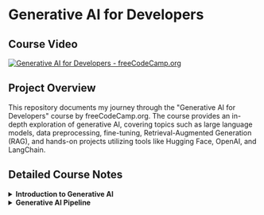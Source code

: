 # Generative AI for Developers

## Course Video

[![Generative AI for Developers - freeCodeCamp.org](https://img.youtube.com/vi/F0GQ0l2NfHA/0.jpg)](https://www.youtube.com/watch?v=F0GQ0l2NfHA)

## Project Overview

This repository documents my journey through the "Generative AI for Developers" course by freeCodeCamp.org. The course provides an in-depth exploration of generative AI, covering topics such as large language models, data preprocessing, fine-tuning, Retrieval-Augmented Generation (RAG), and hands-on projects utilizing tools like Hugging Face, OpenAI, and LangChain.

## Detailed Course Notes

<details>
<summary><strong>Introduction to Generative AI</strong></summary>

- **Definition and Relationship to Deep Learning**:  
  Generative AI is a subset of deep learning focused on creating new content such as text, images, music, or other data types. The models used in Generative AI, often referred to as Generative Models, learn to produce outputs that resemble the data they were trained on.

- **Training with Large Datasets**:  
  Generative models are trained using vast amounts of data. Unlike traditional supervised learning, where labeled data (input-output pairs) is required, generative models often rely on unlabeled or partially labeled data. This is because their objective is not to classify or predict specific outcomes but to understand and replicate the underlying patterns or distributions within the training data.

- **Learning from Data Distributions**:  
  During training, a generative model analyzes the relationships and patterns in the data. It does not explicitly need labeled examples to perform this task. Instead, it attempts to capture the structure and statistical characteristics of the dataset.

- **Use of Unstructured Data in Generative AI**:  
  Unstructured data—such as text, images, or audio—is a primary source for training Generative AI models. In the case of models like Large Language Models (LLMs), the training involves feeding vast amounts of unstructured data (e.g., books, articles, or web pages). These models learn to generate coherent and contextually relevant outputs by identifying patterns within this unstructured input.

### **What Are Generative Models?**

Generative models try to **understand how data is created**. They don’t just look at patterns—they learn the full story of the data, including both:

1. What the input looks like (e.g., an image of a cat).
2. How the input relates to the output (e.g., "this is a cat").

Once trained, they can create (or "generate") new data that looks like the original.

### **Example: Generative AI (Text or Image Creation)**

- **Case Study:** _ChatGPT (Text Generation)_  
  ChatGPT learned from millions of text samples to understand how words and ideas are related. It doesn’t just predict what comes next—it can generate completely new, coherent responses.
- **Another Example:** _DALL·E (Image Generation)_  
  DALL·E generates realistic images (e.g., "a panda surfing"). It has learned how visual features like shapes, colors, and objects combine to create images.

### **What Can They Do?**

- Generate new content: write poems, create images, compose music.
- Fill in missing information: restore old photos or predict missing text.

---

### **What Are Discriminative Models?**

Discriminative models are **decision-makers**. They focus on solving problems like:

1. "Is this a cat or a dog?"
2. "Will this customer buy a product?"

They don’t try to understand how data is created—they focus on **drawing boundaries** between classes (e.g., separating cats from dogs).

### **Example: Spam Email Classifier**

- **Case Study:** _Gmail Spam Filter_  
  Gmail uses a discriminative model to classify emails as "Spam" or "Not Spam" by looking at features like keywords, sender address, and formatting.

### **What Can They Do?**

- Classify objects (e.g., "cat or dog").
- Predict outcomes (e.g., "Will it rain tomorrow?").
- Rank or sort information (e.g., movie recommendations).

---

### **What is a Large Language Model (LLM)?**

An **LLM** is an AI model trained to understand, generate, and analyze human-like text. Think of it as a machine that predicts and constructs meaningful sentences, paragraphs, or even documents, based on the input it receives. It’s the backbone of tools like ChatGPT, helping to create natural, conversational, and context-aware text.

---

### **How Does an LLM Work?**

At a high level, an LLM predicts the most likely next word in a sequence. If you type "The sky is," the model predicts "blue" because it has seen similar text patterns during training. But this basic prediction scales up to understanding and creating much more complex text structures.

To achieve this, an LLM uses:

1. **Training Data:**  
   Massive datasets that include books, articles, websites, and more. These datasets allow the model to understand vocabulary, grammar, facts, and even cultural nuances.

2. **Patterns and Probabilities:**  
   LLMs don’t "know" language the way humans do. Instead, they rely on probabilities. For example:
   - If the input is "I love eating pizza," the model assigns a high probability to "pizza" after "eating" based on patterns it learned during training.

---

### **Key Architecture: Transformers**

Transformers are the core architecture behind modern LLMs (introduced in the 2017 paper, _Attention Is All You Need_). Here's a simple-to-detailed progression:

1. **The Simple Explanation:**  
   Transformers analyze the entire input (not just the most recent word) and figure out which parts of the input are most important for understanding the text.

2. **The Slightly Technical View:**

   - A transformer processes input in parallel (unlike older models like RNNs or LSTMs, which process word by word).
   - It uses an **attention mechanism** to decide which words or tokens matter most. For example, in the sentence, _"The cat sat on the mat, and it was happy,"_ the word "it" refers to "cat." The attention mechanism helps identify this relationship.

3. **Key Components of Transformers:**

   - **Tokenization:**  
     Breaks text into smaller chunks (tokens). For example, "I’m running" might become ["I", "’m", "running"].

   - **Embeddings:**  
     Converts each token into a vector (a series of numbers). This vector represents the word in a way that captures its meaning and relationships with other words.

   - **Self-Attention Mechanism:**  
     Determines how important each token is in relation to others. For instance, in "She went to the store," the model links "She" to "went" and "store" to create context.

   - **Feedforward Networks:**  
     After applying attention, the transformer processes information through neural layers to learn more abstract relationships.

</details>

<details>
<summary><strong>Generative AI Pipeline</strong></summary>

### **What is a Generative AI Pipeline?**

A **Generative AI pipeline** is a structured workflow used to create systems capable of generating new content, like text, images, or even music. It involves breaking down the problem into smaller, actionable tasks and solving them step by step.

Let’s dive into each step of the pipeline in detail.

---

- # **1. Data Acquisition**

  This is the starting point for any AI pipeline. It involves gathering raw data that the model will use for training. The type and quality of data directly impact the performance of the AI system.

  ### Key Actions:

  - **Identify Sources:** Determine where to get the data.
    - Text: Public APIs, web scraping, open datasets (e.g., Hugging Face, Kaggle).
    - Images: ImageNet, Flickr, or other repositories.
    - Audio: Podcasts, YouTube, or proprietary sources.
  - **Ensure Data Relevance:** Collect data aligned with your problem domain. For example:
    - Building a movie-synopsis generator? Scrape IMDB or TMDb for plot summaries.
    - Creating an AI for medical diagnosis? Use clinical trial data or scientific papers.

  ### **Techniques for Data Augmentation**

  Data augmentation refers to methods that artificially increase the size and variability of your dataset without collecting new data. Below are some augmentation techniques relevant to different data types:

  ### **1. Text Data Augmentation**

  For Generative AI working with text, creating variations of existing sentences helps improve generalization. Key techniques include:

  ### **Back-Translation**

  - **What It Is:** Translate a sentence into another language and then back into the original language to introduce natural linguistic variations.
  - **Example:**
    - Original: _"The cat sat on the mat."_
    - Translated (French): _"Le chat était assis sur le tapis."_
    - Back-translated: _"The cat was sitting on the carpet."_
  - **Use Case:** Back-translation is particularly useful for training language models, chatbots, or machine translation systems.
  - **Tools:** Use APIs like **Google Translate** or libraries such as **Fairseq** for custom translations.

  ### **Bigram/Trigram Flipping**

  - **What It Is:** Swap adjacent word pairs (bigrams) or word triples (trigrams) in a sentence to introduce slight positional variations while retaining meaning.
  - **Example:**
    - Original: _"The cat sat on the mat."_
    - Bigram Flip: _"The mat sat on the cat."_
    - Trigram Flip: _"The cat on the mat sat."_
  - **Use Case:** Helps models learn positional invariance and syntactic flexibility, often used in text classification or summarization tasks.
  - **Caution:** Overuse may reduce sentence clarity. Use in small doses.

  ### **Synonym Replacement**

  - **What It Is:** Replace certain words in the sentence with their synonyms.
  - **Example:**
    - Original: _"The cat sat on the mat."_
    - Augmented: _"The feline rested on the rug."_
  - **How to Do It:**
    - Use **WordNet** (lexical database) for synonyms.
    - Ensure replacements are contextually accurate.
  - **Tools:** **NLTK**, **spaCy**, or libraries like **TextAttack** for automated augmentation.

  ### **2. Image Data Augmentation**

  For tasks like image generation or object detection, visual variability is key. Popular techniques include:

  ### **Flipping and Rotation**

  - **What It Is:** Flip images horizontally or vertically or rotate them by small angles.
  - **Example:** A photo of a cat is flipped horizontally.
  - **Use Case:** Makes the model invariant to orientation, helpful in image classification tasks.

  ### **Color Jittering**

  - **What It Is:** Adjust brightness, contrast, saturation, and hue.
  - **Use Case:** Used in applications like self-driving car systems to handle varied lighting conditions.

  ### **Cropping and Scaling**

  - **What It Is:** Randomly crop parts of the image or scale objects to different sizes.
  - **Use Case:** Simulates variability in object sizes or zoom levels in real-world scenarios.
  - **Tools:** **OpenCV**, **Pillow (PIL)**, **Albumentations**, or built-in PyTorch/TensorFlow image processing utilities.

  ### **3. Audio Data Augmentation**

  For Generative AI models that generate or process audio (e.g., voice synthesis or music generation), augmenting sound data improves robustness.

  ### **Noise Injection**

  - **What It Is:** Add background noise (e.g., white noise, crowd noise) to simulate real-world environments.
  - **Use Case:** Train models for applications like voice assistants or transcription systems.

  ### **Time Stretching/Compression**

  - **What It Is:** Speed up or slow down audio while maintaining pitch.
  - **Use Case:** Useful in speech synthesis or music genre classification tasks.

  ### **Pitch Shifting**

  - **What It Is:** Shift the pitch up or down.
  - **Use Case:** Helps audio models generalize to different speakers or instruments.

  ### Tools:

  - Web scraping: **Scrapy**, **BeautifulSoup**.
  - APIs: Twitter API, OpenAI Dataset Hub.

  ### **Balancing Data During Acquisition**

  Another critical aspect of data acquisition is ensuring the dataset is balanced, meaning all classes or categories are equally represented. For example, in a chatbot trained to detect emotions, you wouldn’t want to over-represent one emotion (e.g., joy) while under-representing another (e.g., anger).

  ### **Automated Tools for Data Augmentation**

  - **Text:**
    - **TextAttack:** Offers augmentation methods like synonym replacement and paraphrasing.
    - **NLTK and spaCy:** For preprocessing and simple transformations.
  - **Images:**
    - **Albumentations:** High-performance image augmentation library.
    - **TensorFlow/Keras Preprocessing Layers:** Built-in tools for image augmentation.
  - **Audio:**
    - **Librosa:** Library for processing and augmenting audio data.
    - **PyDub:** Helps inject noise and manipulate audio.

  ### Tools:

  - Python libraries: **pandas**, **NumPy**.
  - NLP-specific tools: **spaCy**, **NLTK**.

  ***

  #### **2. Data Preparation / Pre-Processing**

  Raw data is rarely ready for training. This step involves cleaning and formatting the data to ensure consistency and usability.

  ### **Steps in Data Preprocessing**

  #### 1. **Data Cleaning**

  - **Remove Duplicates**: Check for and remove any duplicate data entries in your dataset. Duplicate entries can bias the model and affect its generalization.
  - _Example_: If multiple identical sentences are present in a text corpus, the model may over-learn from those samples.
  - **Handle Missing Data**: Missing values in datasets can cause issues during training. You can handle them by:
  - **Imputation**: Fill in missing values with mean, median, or a placeholder (for text, this could be a specific token like "[UNKNOWN]").
  - **Removal**: Drop rows or columns with missing values (use this method cautiously as it might reduce your dataset significantly).
  - **Remove Irrelevant Data**: Sometimes, parts of the dataset may not be useful for your specific task. This could include irrelevant text, special characters, or data that doesn’t contribute meaningfully to the model.
  - _Example_: Removing noise like extra spaces, symbols, or HTML tags from a text corpus.

  ***

  #### 2. **Text Normalization**

  Normalization is the process of converting the text into a standard format. This makes it easier for the AI model to process and ensures consistency.

  - **Lowercasing**: Convert all text to lowercase to avoid treating the same words in different cases as different tokens.
  - _Example_: "The Dog" and "the dog" will both be converted to "the dog".
  - **Punctuation Removal**: In many NLP tasks, punctuation marks are unnecessary and can be removed unless they carry meaning (e.g., for sentence boundary detection).
  - _Example_: "Hello, how are you?" → "Hello how are you"
  - **Special Character Removal**: Remove special characters (like emojis or non-ASCII symbols) if they don’t contribute meaningfully to the task.
  - _Example_: "This is great!!! 😊" → "This is great"
  - **Whitespace Removal**: Excess spaces or tabs are usually removed to maintain consistency.
  - _Example_: " Hello World " → "Hello World"

  ***

  #### 3. **Tokenization**

  Tokenization is the process of splitting text into smaller units, which can be words, subwords, or even characters. Tokenization allows the AI model to work with smaller, manageable pieces of data.

  - **Word Tokenization**: Breaks text into individual words.
  - _Example_: "The dog is running" → ["The", "dog", "is", "running"]
  - **Sentence Tokenization**: Breaks text into sentences. This is important if your task requires understanding the sentence structure.
  - _Example_: "Hello. How are you?" → ["Hello.", "How are you?"]
  - **Subword Tokenization**: Some advanced models like BERT or GPT-3 use subword tokenization to split words into smaller meaningful parts (subwords). This helps handle unknown or rare words by using common subword units.
  - _Example_: "unhappiness" → ["un", "happiness"]

  ***

  #### 4. **Stop Word Removal**

  Stop words (e.g., "the", "is", "and") are commonly occurring words that do not add significant meaning to the text. Removing stop words can help reduce the dimensionality of the dataset and focus the model on more meaningful words.

  - **When to Use**: Primarily in tasks like text classification or topic modeling, where the emphasis is on content-rich words.
  - _Example_: "The cat is on the mat" → "cat mat"
  - **Stop Word Lists**: Libraries like NLTK or spaCy provide predefined lists of common stop words.

  ***

  #### 5. **Stemming and Lemmatization**

  Both **stemming** and **lemmatization** are techniques used to reduce words to their base form. However, they differ in the method and outcome:

  - **Stemming**: Reduces words to their root form by stripping off prefixes or suffixes. It’s faster but may lead to non-existent or incomplete words.
  - _Example_: "running" → "run", "better" → "better" (doesn’t change in some cases).
  - **Lemmatization**: Converts words to their base form based on the word’s dictionary meaning. It’s more accurate and involves the use of a vocabulary, ensuring that the output word is a valid word.
  - _Example_: "running" → "run", "better" → "good".

  **When to Use**: Lemmatization is generally preferred in tasks where maintaining the meaning of the word is important.

  ***

  #### 6. **Vectorization (Text Representation)**

  After preprocessing the text, the next step is to convert it into a numerical form that the model can understand. This is called vectorization.

  - **Bag-of-Words (BoW)**: Represents text as a frequency count of words in the corpus. Each word is treated as a feature in a high-dimensional vector.
  - _Example_: "The dog is running" → [1, 1, 1, 1] for words "the", "dog", "is", "running" in the vocabulary.
  - **TF-IDF (Term Frequency-Inverse Document Frequency)**: This method gives higher importance to words that are frequent in a document but rare across the corpus. It’s useful for reducing the weight of common words.
  - _Example_: Common words like "the" would have a low TF-IDF score, while "dog" would have a higher score if it appears frequently in the document but less across all documents.
  - **Word Embeddings**: Advanced models like Word2Vec or GloVe convert words into dense vectors in a continuous vector space where similar words are closer together.
  - _Example_: "king" and "queen" would have similar embeddings because they are semantically related.
  - **Contextual Embeddings (e.g., BERT)**: These embeddings are context-dependent. For example, the word "bank" will have different embeddings based on whether it refers to a financial institution or the side of a river.

  ***

  ### **Advanced Data Preprocessing Techniques**

  #### **1. Parts of Speech (POS) Tagging**

  POS tagging is a critical step in understanding the grammatical structure of a sentence. In this step, each word in a sentence is labeled with its part of speech, such as noun, verb, adjective, etc.

  - **Purpose**: To identify the syntactic role of each word in a sentence (e.g., subject, object, verb).
  - **Techniques**:
  - **Rule-based POS Tagging**: Uses predefined linguistic rules to tag words based on their context.
  - **Statistical POS Tagging**: Uses algorithms like Hidden Markov Models (HMM) that predict POS tags based on probabilities.
  - **Neural Network-based POS Tagging**: Modern techniques use deep learning to predict POS tags more accurately by learning from large annotated datasets.
  - **Use Case**: In tasks like named entity recognition (NER) or syntactic parsing, POS tagging helps the model identify entities (like names or locations) and their relationships within sentences.
  - **Example**:
  - Sentence: "The quick brown fox jumps over the lazy dog."
  - POS Tags: [("The", "DT"), ("quick", "JJ"), ("brown", "JJ"), ("fox", "NN"), ("jumps", "VBZ"), ("over", "IN"), ("the", "DT"), ("lazy", "JJ"), ("dog", "NN")]

  ***

  #### **2. Parsing**

  Parsing refers to analyzing the syntactic structure of a sentence based on grammar rules.

  - **Purpose**: To understand how different parts of a sentence relate to each other.
  - **Types of Parsing**:
  - **Dependency Parsing**: Focuses on the relationships between words, represented in a tree structure where words are linked by dependency arcs.
  - **Constituency Parsing**: Breaks a sentence into sub-phrases (e.g., noun phrases, verb phrases) to analyze the sentence structure hierarchically.
  - **Use Case**: Important for tasks where understanding the sentence structure is crucial.
  - **Example**:
  - Sentence: "She saw the cat with the telescope."
  - Dependency Tree: This tree would show that "She" is the subject, "saw" is the verb, "cat" is the object, and "with the telescope" modifies "saw."

  ***

  #### **3. Coreference Resolution**

  Coreference resolution identifies which words or phrases in a sentence refer to the same entity.

  - **Purpose**: To track entities throughout a sentence or document.
  - **Techniques**:
  - **Rule-based Methods**: Use heuristic rules based on linguistic features.
  - **Machine Learning-based Methods**: Use supervised learning models.
  - **Deep Learning Models**: Use BERT for fine-tuning coreference resolution tasks.
  - **Use Case**: Essential for tasks like summarization, text generation, and question answering.
  - **Example**:
  - Text: "John went to the store. He bought some milk."
  - Coreference Resolution: "He" refers to "John."

  ***

  ### **3. Feature Engineering**

  Feature engineering involves transforming raw data into meaningful representations that facilitate model learning and improve predictions. For generative AI, this process differs based on the modality of data (e.g., text, images, audio) and the type of model being developed.

  ***

  #### **Key Actions:**

  #### 1. Tokenization

  Tokenization is the process of splitting data (e.g., text, speech) into smaller units (tokens) that can be processed by a model.

  **Text Tokenization:**

  - **Definition:** Split sentences into words, subwords, or characters.
  - **Types:**
  - **Word-level:** Splits by spaces (e.g., “AI is fun” → ['AI', 'is', 'fun']).
  - **Subword-level:** Splits based on frequent subwords (e.g., "Playing" → ['Play', '##ing']).
  - **Character-level:** Each character is a token (e.g., “AI” → ['A', 'I']).

  **Advanced Tools for Tokenization:**

  - **Hugging Face Tokenizers:** Efficient tokenization for transformer models like BERT and GPT.
  - **NLTK:** A classic library for tokenization.
  - **SpaCy:** High-performance NLP processing for tokenization and linguistic features.

  **Speech Tokenization:**

  - Converts audio into phonemes (units of sound) or raw spectrogram tokens using tools like Librosa or Fairseq.

  ***

  #### 2. Vectorization

  Vectorization maps tokens to numerical formats that models can process.

  **Text Vectorization:**

  - **TF-IDF (Term Frequency-Inverse Document Frequency):**
  - Calculates the importance of words in a document relative to a collection of documents.
  - Use `TfidfVectorizer` from Scikit-learn.
  - **Bag of Words (BoW):**
  - Represents text as a frequency matrix.
  - Simple but does not preserve order or meaning.
  - **Word Embeddings:**
  - **Word2Vec (Skip-gram/CBOW):** Learns context-based vector representations of words.
  - **GloVe (Global Vectors):** Uses word co-occurrence matrices.
  - **Transformers (BERT, GPT):** Contextual embeddings capturing token relationships in text. Tools: Hugging Face Transformers.
  - **One-Hot Encoding:** Binary vector where each position represents a word.

  **Image Vectorization:**

  - Convert image pixels into vectors using preprocessing techniques:
  - **Resizing:** Standardize dimensions (e.g., 224x224 pixels).
  - **Normalization:** Scale pixel values to [0,1] or [-1,1].
  - **Feature Extraction:**
    - **CNNs:** Use pre-trained models like ResNet, VGG, or EfficientNet to extract image features.
    - Tools: OpenCV, PIL, TensorFlow/Keras.

  **Audio Vectorization:**

  - **Raw Waveforms:** Represent signals as 1D arrays.
  - **Spectrograms:** Convert waveforms into frequency-domain representations.
  - **Feature Extraction:**
  - MFCC (Mel Frequency Cepstral Coefficients): Encodes frequency features.
  - Tools: Librosa, PyTorch’s torchaudio.

  ***

  #### 3. Create Metadata Features

  Metadata features add domain-specific context to the dataset, often enhancing performance in niche problems.

  **Text Example:**

  - **Sentiment Scores:** Use tools like VADER or TextBlob to assign sentiment values.
  - **Entity Extraction:** Extract named entities (e.g., names, places) using NLP pipelines like SpaCy or Hugging Face.
  - **Domain-Specific Tags:** Include genres, dates, or user interactions.

  **Image Example:**

  - **Dimensions:** Aspect ratio, color channels, or resolution.
  - **Object Detection Tags:** Pre-process with YOLO, Faster R-CNN, or OpenCV to detect regions of interest.

  **Audio Example:**

  - **Amplitude Stats:** Max/min values, variance, energy levels.
  - **Tempo Features:** Beats per minute (BPM).
  - **Voice Characteristics:** Pitch, tonal qualities, speaker identification.

  ***

  #### **Examples for Different Data Types:**

  **Text Data (e.g., Movie Synopsis Generator):**

  1. **Tokenization:** Split synopsis into tokens (“Harry meets Sally” → ['Harry', 'meets', 'Sally']).
  2. **Vectorization:**

  - Apply BERT embeddings to capture relationships between words.

  3. **Feature Engineering:**

  - Extract named entities (“Harry” → Person).
  - Add tags (Genre: Romance, Year: 1990).

  **Image Data (e.g., Artwork Generator):**

  1. **Preprocessing:**

  - Resize to 256x256 pixels and normalize to [0,1].

  2. **Feature Extraction:**

  - Use pre-trained ResNet to obtain a 2048-dimensional feature vector.

  3. **Metadata:**

  - Tags: Dominant color (e.g., Blue), Art style (e.g., Impressionism).

  **Audio Data (e.g., Podcast Transcript Summarizer):**

  1. **Preprocessing:**

  - Convert audio to spectrograms.

  2. **Feature Extraction:**

  - Use MFCCs for voice features.

  3. **Metadata:**

  - Speaker’s name, duration, and speech rate.

  ***

  #### **Tools for Feature Engineering**

  **Text Processing:**

  - **Vectorizers:** TfidfVectorizer, CountVectorizer.
  - **Embeddings:** Hugging Face Transformers, FastText.

  **Image Processing:**

  - **Libraries:** OpenCV, PIL.
  - **Feature Extraction:** Pre-trained CNNs in PyTorch, TensorFlow.

  **Audio Processing:**

  - **Preprocessing:** Librosa, torchaudio.
  - **Features:** SpeechBrain, pyAudioAnalysis.

  ***

### **4. Modeling**

The modeling stage is the heart of the generative AI pipeline, where machine learning or deep learning models are trained to generate outputs based on the learned patterns from input data. This process involves selecting the appropriate architecture, preparing the training environment, and ensuring the model's performance aligns with project goals.

---

#### **Key Actions**

#### 1. Choose the Right Model

Selecting the right model depends on the type of generative task and the modality of data (text, image, audio, or multimodal). Let's break these concepts down step-by-step:

**Text Generation Models:**

- **GPT-based models:**
  - These models use transformer architectures that are pre-trained on massive datasets and fine-tuned for specific tasks.
  - Example: GPT-3, GPT-4 are autoregressive models that predict the next word given a context. Suitable for tasks like text completion, summarization, or dialogue generation.
  - Pre-trained large language models like GPT-4 understand nuances of human language, enabling them to generate coherent and contextually relevant outputs. Fine-tuning them on domain-specific data allows customization for applications like customer support or content creation.
- **T5 (Text-to-Text Transfer Transformer):**
  - Converts any NLP problem into a text-to-text format (e.g., input: "Translate English to French: Hello" → output: "Bonjour").
  - Highly flexible for tasks such as translation, summarization, and classification.
- **LLaMA, BLOOM (Open Source):**
  - These are emerging alternatives for text generation that emphasize openness and accessibility for researchers and developers.

**Image Generation Models:**

- **GANs (Generative Adversarial Networks):**
  - Composed of two networks:
    - **Generator:** Creates fake images from noise.
    - **Discriminator:** Differentiates between real and fake images.
  - Example: StyleGAN generates highly realistic images, often indistinguishable from real photos.
  - Training GANs involves balancing the generator and discriminator, which can be challenging but leads to photorealistic outputs.
- **Diffusion Models:**
  - These models iteratively refine random noise into detailed images using a reverse process inspired by diffusion physics.
  - Example: Stable Diffusion generates images based on text prompts. It’s widely used for creative tasks like art generation and design prototyping.
- **NeRF (Neural Radiance Fields):**
  - Specializes in synthesizing 3D scenes from 2D image data.
  - Applications include VR/AR content creation and photorealistic rendering of objects.

**Audio Generation Models:**

- **WaveNet:**
  - A deep generative model for audio developed by DeepMind. It generates raw waveforms, enabling high-quality text-to-speech synthesis.
- **VALL-E:**
  - Excels in few-shot audio synthesis, enabling the model to mimic voices based on small datasets.
- **Jukebox:**
  - Designed for music generation. It can create songs with lyrics, instrumentals, and even specific musical styles.

**Multimodal Models:**

- Combine multiple data modalities, such as text and images.
  - **CLIP:** Matches images with descriptive text.
  - **DALL-E:** Generates images from textual descriptions, such as "a cat riding a skateboard."

---

#### 2. Set Hyperparameters

Hyperparameters control the training process and influence the model's efficiency and accuracy. Understanding and tuning them is critical for optimal model performance.

**Key Hyperparameters:**

- **Learning Rate:**
  - Determines how much the model updates its weights during training.
  - A high learning rate risks overshooting the optimal solution, while a low learning rate can result in slow convergence.
- **Batch Size:**
  - Refers to the number of samples processed at once before updating the model.
  - Small batches provide more granular updates but are computationally intensive. Large batches are faster but require more memory.
- **Optimization Algorithm:**
  - **Adam:** Combines the benefits of momentum and adaptive learning rates for faster convergence.
  - **SGD:** A simpler optimization algorithm, often used for large datasets and computationally efficient models.
- **Epochs:**
  - Indicates how many complete passes through the dataset are performed during training. Too few can underfit, while too many risk overfitting.

---

#### 3. Loss Function

Loss functions measure the difference between the model's predictions and the ground truth. Selecting the right loss function is essential for effective learning.

**Text Generation Loss:**

- **Cross-Entropy Loss:**
  - Used for tasks where the output is a probability distribution over possible tokens. It measures how well the predicted probabilities match the actual labels.

**Image Generation Loss:**

- **Adversarial Loss (GANs):**
  - Ensures the generator produces images realistic enough to fool the discriminator.
- **Perceptual Loss:**
  - Compares high-level feature maps (e.g., from VGG) rather than individual pixels to improve visual quality.

**Audio Generation Loss:**

- **Mean Squared Error (MSE):**
  - Measures the difference between actual and predicted waveform amplitudes.
- **Connectionist Temporal Classification (CTC):**
  - Aligns predicted sequences with ground truth sequences, often used in speech recognition.

---

#### 4. Train and Validate

Training involves feeding data into the model, computing the loss, and adjusting weights to minimize errors. Validation tests the model on unseen data to ensure generalization.

**Best Practices:**

- **Data Splitting:** Ensure datasets are split into training (70%), validation (20%), and test (10%) sets.
- **Early Stopping:** Monitors validation performance and halts training if improvements plateau to prevent overfitting.
- **Learning Rate Scheduling:** Dynamically adjust learning rates during training to optimize convergence.

---

### **Cloud vs. Local Training**

#### **Paid Models (e.g., OpenAI, Anthropic):**

- **How It Works:**
  1. Upload your dataset to the platform.
  2. Specify training parameters and initiate training.
  3. Use their APIs to access fine-tuned models for inference.
- **Advantages:**
  - No infrastructure management.
  - Access to cutting-edge hardware (e.g., NVIDIA A100 GPUs, TPUs).
  - Scalable solutions for both experimentation and production.
- **Drawbacks:**
  - Expensive for extensive training.
  - Limited transparency into the training process.

#### **Open Source Models:**

- **Requirements:**
  - **Hardware:**
    - High-performance GPUs (e.g., NVIDIA RTX 3090) or cloud GPUs.
    - Sufficient RAM and storage for large datasets.
  - **Software:**
    - Frameworks like PyTorch, TensorFlow.
    - Tools for distributed training (e.g., Horovod for scaling).
- **Process:**
  1. Set up an environment locally or in the cloud (e.g., AWS, GCP).
  2. Download pre-trained models from platforms like Hugging Face.
  3. Fine-tune on your dataset and deploy the trained model.
- **Advantages:**
  - Complete control over the training process.
  - More cost-effective for small-scale tasks.
- **Drawbacks:**
  - Requires substantial technical expertise.
  - Infrastructure setup can be time-consuming.

---

#### **Deployment Options**

1. **Serverless Deployment:**
   - Use managed services like AWS Lambda for low-cost and scalable deployment.
2. **Containerized Deployment:**
   - Package models using Docker and deploy on Kubernetes for robust scalability.
3. **Custom APIs:**
   - Build REST APIs with Flask or FastAPI to serve models for specific applications.

---

### **5. Evaluation**

Evaluation is a critical step in the generative AI pipeline, as it assesses the model’s performance through quantitative metrics and qualitative analysis. The goal is to ensure the model generates outputs that meet the desired quality, relevance, and utility. This step involves both intrinsic and extrinsic evaluation methods, each serving distinct purposes.

---

#### **Key Actions**

#### 1. Test the Model on Unseen Data

- **Why:** Models often overfit to training data. Testing on unseen data (validation and test sets) ensures generalization to real-world scenarios.
- **How:** Split your dataset into:
  - **Validation Set:** Used during training to tune hyperparameters and avoid overfitting.
  - **Test Set:** Used only after training is complete to provide an unbiased evaluation of the model’s final performance.

---

#### 2. Measure Metrics

Quantitative metrics provide a standardized way to assess a model’s performance. Different tasks and modalities use different metrics:

**Text Generation Metrics:**

- **Perplexity:**
  - Measures how well the model predicts a sequence of words. Lower perplexity indicates better language modeling.
  - Example: If a text generation model has a perplexity of 20, it’s as though the model is choosing from 20 equally likely options at each step.
- **BLEU (Bilingual Evaluation Understudy):**
  - Compares model-generated text with reference text by measuring n-gram overlap.
  - Example: Used in machine translation or text summarization tasks.
- **ROUGE (Recall-Oriented Understudy for Gisting Evaluation):**
  - Focuses on recall-based overlap of n-grams, sequences, or word pairs between generated and reference texts.
  - Example: Commonly used for summarization tasks.

**Image Generation Metrics:**

- **FID (Fréchet Inception Distance):**
  - Measures the similarity between distributions of generated and real images in a feature space.
  - Lower FID indicates higher image quality and diversity.
- **Inception Score (IS):**
  - Evaluates both the quality and diversity of generated images.
  - High IS means generated images are diverse and resemble real-world categories.

**Audio Generation Metrics:**

- **Mean Opinion Score (MOS):**
  - Subjective human ratings for audio quality and naturalness.
- **Spectrogram Correlation:**
  - Compares generated audio spectrograms with ground truth.

---

#### 3. Collect Human Feedback

Human evaluation is essential for assessing subjective qualities such as creativity, relevance, and coherence, especially in tasks like:

- Writing summaries.
- Designing art.
- Generating dialogue.

**How to Gather Feedback:**

- Conduct user studies where participants rate or rank generated outputs.
- Use annotation platforms like Amazon Mechanical Turk.

---

### **Intrinsic vs. Extrinsic Evaluation**

#### **1. Intrinsic Evaluation**

- **Definition:** Measures the model’s performance using predefined metrics on a controlled dataset.
- **Focus:** Evaluates the model’s ability to generate high-quality outputs in isolation (e.g., before deployment).
- **Examples:**
  - For a text summarization model:
    - Use BLEU/ROUGE scores to compare the generated summary against reference summaries.
  - For an image generation model:
    - Compute FID to determine image quality.
- **Advantages:**
  - Fast and scalable.
  - Provides objective benchmarks for comparison across models.
- **Limitations:**
  - May not capture the subjective quality of outputs (e.g., creativity).
  - Does not account for how the model performs in real-world use.

---

#### **2. Extrinsic Evaluation**

- **Definition:** Assesses the model’s utility and impact in a real-world context or downstream application.
- **Focus:** Evaluates performance after deployment, often considering user interactions and feedback.
- **Examples:**
  - For a text generation model in a chatbot:
    - Measure user satisfaction through surveys.
    - Analyze task success rates (e.g., how often the chatbot resolves user issues).
  - For an image generation model in e-commerce:
    - Track click-through rates on product images created by the model.
- **Advantages:**
  - Provides insights into how the model performs in real-world scenarios.
  - Highlights potential issues like bias or user dissatisfaction.
- **Limitations:**
  - Time-consuming and resource-intensive.
  - Requires deployment and monitoring infrastructure.

---

### **Combining Intrinsic and Extrinsic Evaluation**

For a comprehensive evaluation strategy:

1. **Start with Intrinsic Evaluation:**
   - Use metrics like BLEU, ROUGE, or FID to ensure the model meets baseline performance standards.
   - Iterate on hyperparameters and architecture based on these results.
2. **Incorporate Extrinsic Evaluation:**
   - Deploy the model in a controlled environment (e.g., A/B testing).
   - Collect user feedback and analyze operational metrics.
3. **Iterate and Improve:**
   - Use insights from extrinsic evaluation to fine-tune the model or adjust its deployment strategy.

---

### **6. Deployment**

Deployment is the process of making your trained model available for end-users to interact with, ensuring it is accessible, reliable, and scalable. This step bridges the gap between model development and real-world applications.

---

#### **Key Actions**

#### 1. Package the Model

Preparing the model for production involves converting it into a deployable format. This ensures compatibility and efficiency during inference.

**Common Model Formats:**

- **ONNX (Open Neural Network Exchange):**
  - A universal format that allows models to be used across various frameworks and platforms.
  - Example: Convert a PyTorch model to ONNX for deployment on a lightweight inference server.
- **TorchScript:**
  - A PyTorch-specific format that optimizes models for production by freezing the computation graph.
- **TensorFlow SavedModel or TensorRT:**
  - Optimized formats for deploying TensorFlow models.

**How to Package:**

- Use libraries like `torch.onnx` for PyTorch or `TensorFlow Converter` for TensorFlow.
- Verify the model's performance in the target format to ensure no degradation in accuracy or speed.

---

#### 2. Host the Model

Hosting involves deploying the packaged model to a server or cloud platform so it can handle incoming requests.

**Cloud Platforms:**

- **AWS SageMaker:**
  - Provides an end-to-end solution for model deployment with built-in scaling and monitoring.
  - Example: Deploy a movie-synopsis generator as an endpoint that serves predictions via REST API.
- **Google Cloud AI Platform:**
  - Supports custom containers and pre-built model serving environments.
- **Azure Machine Learning:**
  - Integrates seamlessly with Microsoft’s ecosystem and provides tools for model monitoring.

**On-Premise Hosting:**

- Use tools like **Kubernetes** for container orchestration.
- Deploy on servers using **TensorFlow Serving** or **TorchServe**.

---

#### 3. Create APIs

APIs are the interface through which end-users or applications interact with your model. They abstract the underlying model logic and make it accessible via simple HTTP requests.

**How to Build APIs:**

- Use frameworks like:
  - **FastAPI:**
    - A modern, high-performance framework ideal for AI model APIs.
    - Example: Build an endpoint `/generate-summary` that accepts movie titles and returns a synopsis.
  - **Flask:**
    - Lightweight and easy to use for smaller applications.

**Best Practices for API Design:**

- **Input Validation:** Ensure that incoming requests match expected formats (e.g., valid JSON).
- **Error Handling:** Return meaningful error messages for invalid inputs or server issues.
- **Rate Limiting:** Prevent abuse by limiting the number of requests per user.

---

#### 4. Scale the Deployment

To handle increasing traffic or user demands, your deployment must scale effectively.

**Horizontal Scaling:**

- Add more instances of the model server behind a load balancer (e.g., AWS Elastic Load Balancing, Google Cloud Load Balancer).

**Vertical Scaling:**

- Increase the resources (e.g., CPU, GPU, RAM) of the existing server.

**Auto-Scaling:**

- Dynamically adjust the number of instances based on traffic patterns.

---

#### 5. Monitor and Maintain

Post-deployment, continuous monitoring ensures the model’s reliability and helps identify potential issues.

**Key Monitoring Metrics:**

- **Latency:** Time taken to process each request.
- **Throughput:** Number of requests handled per second.
- **Error Rates:** Frequency of failures or invalid responses.

**Tools for Monitoring:**

- **Prometheus/Grafana:** Collect and visualize metrics.
- **AWS CloudWatch, GCP Monitoring:** Cloud-native monitoring tools.

**Model Drift Detection:**

- Monitor changes in input data distribution to ensure the model’s performance remains consistent over time.

---

### **7. Monitoring and Model Updating**

Deploying a model is not the end of the process. Post-deployment, continuous monitoring and periodic updates are critical to ensure the model remains effective and relevant. Models can degrade in performance due to shifts in data distributions, evolving user behavior, or new requirements, making this stage essential for long-term success.

---

#### **Key Actions**

#### 1. Track Performance

Monitoring the model’s behavior in production helps identify issues before they impact users.

**What to Monitor:**

- **Usage Metrics:**
  - Number of requests served.
  - Types of queries processed (e.g., frequent inputs).
- **Latency:**
  - Measure response times to ensure the system meets performance expectations.
- **Error Rates:**
  - Track failed predictions or API errors.
- **User Feedback:**
  - Collect qualitative insights through ratings, reviews, or direct feedback mechanisms to understand user satisfaction and identify gaps.

**Tools for Monitoring:**

- **MLflow:** Tracks experiments and model performance metrics.
- **Prometheus & Grafana:** Collect and visualize real-time metrics like latency and error rates.
- **Datadog/New Relic:** Provide end-to-end monitoring for APIs and infrastructure.

---

#### 2. Detect Drift

Data drift occurs when the input data distribution shifts compared to the data the model was trained on. This can degrade the model’s performance over time.

**Types of Drift:**

- **Covariate Drift:** Input features change distribution (e.g., seasonal trends in user behavior).
- **Label Drift:** Changes in the distribution of output labels (e.g., evolving user preferences).
- **Concept Drift:** The relationship between inputs and outputs changes (e.g., new product categories).

**How to Detect Drift:**

- Compare distributions of input data over time using statistical tests (e.g., KL divergence, KS test).
- Monitor performance metrics (e.g., accuracy, F1 score) on a holdout dataset or through live testing.
- Use tools like:
  - **Evidently AI:** Automates drift detection.
  - **WhyLabs:** Tracks model inputs and outputs for anomalies.

---

#### 3. Retrain the Model

Retraining ensures the model adapts to new data and maintains performance.

**Steps for Retraining:**

1. **Collect Updated Data:**
   - Use new data from production (e.g., user interactions, updated content).
   - Ensure data quality through preprocessing and validation.
2. **Incorporate Feedback:**
   - Include corrections or improvements based on user feedback.
3. **Validate Performance:**
   - Compare the retrained model with the current model on a validation dataset.
   - Use A/B testing to evaluate real-world performance differences.
4. **Deploy the Updated Model:**
   - Use CI/CD pipelines to automate deployment.

**When to Retrain:**

- Regularly (e.g., monthly, quarterly) based on usage patterns.
- After detecting significant drift or performance degradation.
- When new features or data sources are added.

---

#### **Tools**

**Monitoring:**

- **MLflow:** Tracks experiment metrics and manages model versions.
- **Prometheus & Grafana:** Real-time visualization and alerting for system health.
- **Evidently AI:** Simplifies monitoring for drift and model health.

**Updating Pipelines:**

- **CI/CD for ML:**
  - Automate the retraining, validation, and deployment process using:
    - **Kubeflow:** Comprehensive ML pipeline orchestration.
    - **Apache Airflow:** Task scheduling for data and model workflows.

**Version Control:**

- **DVC (Data Version Control):** Tracks data, code, and models to ensure reproducibility.
- **Git:** Manage model updates and pipeline configurations.

---

#### **Example Workflow**

For a movie-synopsis generator:

1. **Track Performance:** Use Grafana dashboards to monitor API latency and error rates. Collect user ratings for generated summaries.
2. **Detect Drift:** Identify shifts in user preferences for genres (e.g., an increase in queries for sci-fi movies).
3. **Retrain the Model:** Update the dataset with recent movie releases and feedback from users. Retrain using Kubeflow and validate the updated model.
4. **Deploy:** Use a CI/CD pipeline to deploy the new model seamlessly while retaining the ability to rollback if issues arise.

---

#### **Best Practices**

1. **Automate Monitoring:**
   - Set up alerts for anomalies in latency, error rates, or drift to respond proactively.
2. **Engage Users:**
   - Actively collect feedback and integrate user suggestions into the model update cycle.
3. **Version Everything:**
   - Maintain a clear record of model versions, data used, and performance metrics.
4. **Perform Gradual Rollouts:**
   - Deploy updated models incrementally (e.g., 10% of users) to minimize risk.
5. **Test Continuously:**
   - Conduct ongoing tests to ensure performance consistency across updates.

</details>

